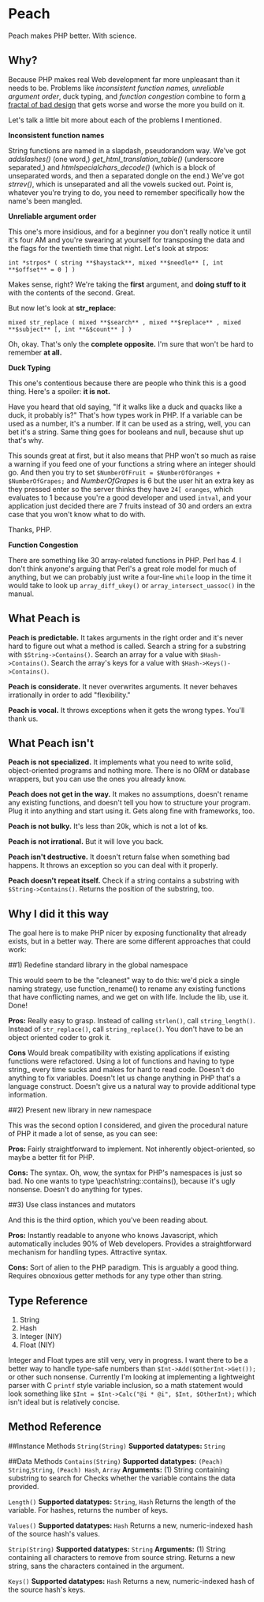 Peach
=====

Peach makes PHP better. With science.

Why?
----

Because PHP makes real Web development far more unpleasant
than it needs to be. Problems like _inconsistent function
names,_ _unreliable argument order_, duck typing, and
_function congestion_ combine to form [a fractal of bad
design](http://me.veekun.com/blog/2012/04/09/php-a-fractal-of-bad-design/) that gets worse and worse
the more you build on it.

Let's talk a little bit more about each of the problems I
mentioned.

**Inconsistent function names**

String functions are named in a slapdash, pseudorandom way.
We've got *addslashes()* (one word,) *get_html_translation_table()*
(underscore separated,) and *htmlspecialchars_decode()* (which
is a block of unseparated words, and then a separated
dongle on the end.) We've got *strrev()*, which is unseparated
and all the vowels sucked out. Point is, whatever you're
trying to do, you need to remember specifically how the
name's been mangled.


**Unreliable argument order**

This one's more insidious, and for a beginner you don't really
notice it until it's four AM and you're swearing at yourself
for transposing the data and the flags for the twentieth
time that night. Let's look at strpos:

    int *strpos* ( string **$haystack**, mixed **$needle** [, int **$offset** = 0 ] )

Makes sense, right? We're taking the **first** argument, and 
**doing stuff to it** with the contents of the second. Great.

But now let's look at **str_replace**:

    mixed str_replace ( mixed **$search** , mixed **$replace** , mixed **$subject** [, int **&$count** ] )

Oh, okay. That's only the **complete opposite.** I'm sure that
won't be hard to remember **at all.**

**Duck Typing**

This one's contentious because there are people who think this
is a good thing. Here's a spoiler: **it is not.**

Have you heard that old saying, "If it walks like a duck and
quacks like a duck, it probably is?" That's how types work in
PHP. If a variable can be used as a number, it's a number. If
it can be used as a string, well, you can bet it's a string.
Same thing goes for booleans and null, because shut up that's
why.

This sounds great at first, but it also means that PHP won't
so much as raise a warning if you feed one of your functions
a string where an integer should go. And then you try to set
`$NumberOfFruit = $NumberOfOranges + $NumberOfGrapes;` and
*NumberOfGrapes* is 6 but the user hit an extra key as they
pressed enter so the server thinks they have `24[ oranges`,
which evaluates to 1 because you're a good developer and used
`intval`, and your application just decided there are 7 fruits
instead of 30 and orders an extra case that you won't know
what to do with.

Thanks, PHP.


**Function Congestion**

There are something like 30 array-related functions in PHP.
Perl has *4.* I don't think anyone's arguing that Perl's a
great role model for much of anything, but we can probably
just write a four-line `while` loop in the time it would take
to look up `array_diff_ukey()` or `array_intersect_uassoc()`
in the manual.


What Peach is
-------------

**Peach is predictable.** It takes arguments in the right order
and it's never hard to figure out what a method is called.
Search a string for a substring with `$String->Contains()`. Search
an array for a value with `$Hash->Contains()`. Search the
array's keys for a value with `$Hash->Keys()->Contains()`.

**Peach is considerate.** It never overwrites arguments. It
never behaves irrationally in order to add "flexibility."

**Peach is vocal.** It throws exceptions when it gets the wrong
types. You'll thank us.


What Peach isn't
----------------

**Peach is not specialized.** It implements what you need to
write solid, object-oriented programs and nothing more. There
is no ORM or database wrappers, but you can use the ones you
already know.

**Peach does not get in the way.** It makes no assumptions,
doesn't rename any existing functions, and doesn't tell you
how to structure your program. Plug it into anything and
start using it. Gets along fine with frameworks, too.

**Peach is not bulky.** It's less than 20k, which is not a
lot of **k**s. 

**Peach is not irrational.** But it will love you back.

**Peach isn't destructive.** It doesn't return false when
something bad happens. It throws an exception so you can
deal with it properly.

**Peach doesn't repeat itself.** Check if a string contains
a substring with `$String->Contains()`. Returns the position
of the substring, too.


Why I did it this way
---------------------

The goal here is to make PHP nicer by exposing functionality
that already exists, but in a better way. There are some
different approaches that could work:

##1) Redefine standard library in the global namespace

This would seem to be the "cleanest" way to do this: we'd
pick a single naming strategy, use function_rename() to rename
any existing functions that have conflicting names, and we
get on with life. Include the lib, use it. Done!

**Pros:** Really easy to grasp. Instead of calling `strlen()`,
call `string_length()`. Instead of `str_replace()`, call
`string_replace()`. You don't have to be an object
oriented coder to grok it.

**Cons** Would break compatibility with existing applications if
existing functions were refactored. Using a lot of functions and
having to type string_ every time sucks and makes for hard to
read code. Doesn't do anything to fix variables. Doesn't let us
change anything in PHP that's a language construct. Doesn't give
us a natural way to provide additional type information.

##2) Present new library in new namespace

This was the second option I considered, and given the
procedural nature of PHP it made a lot of sense, as you can see:

**Pros:** Fairly straightforward to implement. Not inherently
object-oriented, so maybe a better fit for PHP.

**Cons:** The syntax. Oh, wow, the syntax for PHP's namespaces
is just so bad. No one wants to type \peach\string::contains(),
because it's ugly nonsense. Doesn't do anything for types.

##3) Use class instances and mutators

And this is the third option, which you've been reading about.

**Pros:** Instantly readable to anyone who knows Javascript,
which automatically includes 90% of Web developers. Provides
a straightforward mechanism for handling types. Attractive
syntax.

**Cons:** Sort of alien to the PHP paradigm. This is arguably
a good thing. Requires obnoxious getter methods for any type
other than string.

Type Reference
------------

1. String
2. Hash
3. Integer (NIY)
4. Float (NIY)

Integer and Float types are still very, very in progress. I want
there to be a better way to handle type-safe numbers than
`$Int->Add($OtherInt->Get());` or other such nonsense. Currently
I'm looking at implementing a lightweight parser with C `printf`
style variable inclusion, so a math statement would look something
like `$Int = $Int->Calc("@i * @i", $Int, $OtherInt);` which
isn't ideal but is relatively concise.


Method Reference
--------------

##Instance Methods
`String(String)`
**Supported datatypes:** `String`

##Data Methods
`Contains(String)`
**Supported datatypes:** `(Peach) String`,`String`, `(Peach) Hash`, `Array`
**Arguments:** (1) String containing substring to search for
Checks whether the variable contains the data provided.

`Length()`
**Supported datatypes:** `String`, `Hash`
Returns the length of the variable. For hashes, returns the number
of keys.

`Values()`
**Supported datatypes:** `Hash`
Returns a new, numeric-indexed hash of the source hash's values.

`Strip(String)`
**Supported datatypes:** `String`
**Arguments:** (1) String containing all characters to remove
from source string. 
Returns a new string, sans the characters contained in the argument.

`Keys()`
**Supported datatypes:** `Hash`
Returns a new, numeric-indexed hash of the source hash's keys.
